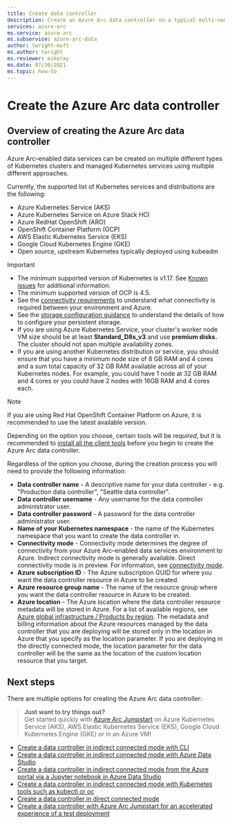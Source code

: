 ```yaml
---
title: Create data controller
description: Create an Azure Arc data controller on a typical multi-node Kubernetes cluster which you already have deployed.
services: azure-arc
ms.service: azure-arc
ms.subservice: azure-arc-data
author: twright-msft
ms.author: twright
ms.reviewer: mikeray
ms.date: 07/30/2021
ms.topic: how-to
---
```


# Create the Azure Arc data controller


## Overview of creating the Azure Arc data controller

Azure Arc–enabled data services can be created on multiple different types of Kubernetes clusters and managed Kubernetes services using multiple different approaches.

Currently, the supported list of Kubernetes services and distributions are the following:

- Azure Kubernetes Service (AKS)
- Azure Kubernetes Service on Azure Stack HCI
- Azure RedHat OpenShift (ARO)
- OpenShift Container Platform (OCP)
- AWS Elastic Kubernetes Service (EKS)
- Google Cloud Kubernetes Engine (GKE)
- Open source, upstream Kubernetes typically deployed using kubeadm

> [!IMPORTANT]
> * The minimum supported version of Kubernetes is v1.17. See [Known issues](./release-notes.md#known-issues) for additional information. 
> * The minimum supported version of OCP is 4.5.
> * See the [connectivity requirements](connectivity.md) to understand what connectivity is required between your environment and Azure.
> * See the [storage configuration guidance](storage-configuration.md) to understand the details of how to configure your persistent storage.
> * If you are using Azure Kubernetes Service, your cluster's worker node VM size should be at least **Standard_D8s_v3** and use **premium disks.** The cluster should not span multiple availability zones. 
> * If you are using another Kubernetes distribution or service, you should ensure that you have a minimum node size of 8 GB RAM and 4 cores and a sum total capacity of 32 GB RAM available across all of your Kubernetes nodes. For example, you could have 1 node at 32 GB RAM and 4 cores or you could have 2 nodes with 16GB RAM and 4 cores each.

> [!NOTE]
> If you are using Red Hat OpenShift Container Platform on Azure, it is recommended to use the latest available version.

Depending on the option you choose, certain tools will be _required_, but it is recommended to [install all the client tools](./install-client-tools.md) before you begin to create the Azure Arc data controller.

Regardless of the option you choose, during the creation process you will need to provide the following information:

- **Data controller name** - A descriptive name for your data controller - e.g. "Production data controller", "Seattle data controller".
- **Data controller username** - Any username for the data controller administrator user.
- **Data controller password** - A password for the data controller administrator user.
- **Name of your Kubernetes namespace** - the name of the Kubernetes namespace that you want to create the data controller in.
- **Connectivity mode** - Connectivity mode determines the degree of connectivity from your Azure Arc–enabled data services environment to Azure. Indirect connectivity mode is generally available. Direct connectivity mode is in preview.  For information, see [connectivity mode](./connectivity.md). 
- **Azure subscription ID** - The Azure subscription GUID for where you want the data controller resource in Azure to be created.
- **Azure resource group name** - The name of the resource group where you want the data controller resource in Azure to be created.
- **Azure location** - The Azure location where the data controller resource metadata will be stored in Azure. For a list of available regions, see [Azure global infrastructure / Products by region](https://azure.microsoft.com/global-infrastructure/services/?products=azure-arc). The metadata and billing information about the Azure resources managed by the data controller that you are deploying will be stored only in the location in Azure that you specify as the location parameter. If you are deploying in the directly connected mode, the location parameter for the data controller will be the same as the location of the custom location resource that you target.

## Next steps

There are multiple options for creating the Azure Arc data controller:

> **Just want to try things out?**  
> Get started quickly with [Azure Arc Jumpstart](https://azurearcjumpstart.io/azure_arc_jumpstart/azure_arc_data/) on Azure Kubernetes Service (AKS), AWS Elastic Kubernetes Service (EKS), Google Cloud Kubernetes Engine (GKE) or in an Azure VM!
> 
- [Create a data controller in indirect connected mode with CLI](create-data-controller-indirect-cli.md)
- [Create a data controller in indirect connected mode with Azure Data Studio](create-data-controller-indirect-azure-data-studio.md)
- [Create a data controller in indirect connected mode from the Azure portal via a Jupyter notebook in Azure Data Studio](create-data-controller-indirect-azure-portal.md)
- [Create a data controller in indirect connected mode with Kubernetes tools such as kubectl or oc](create-data-controller-using-kubernetes-native-tools.md)
- [Create a data controller in direct connected mode](create-data-controller-direct-prerequisites.md)
- [Create a data controller with Azure Arc Jumpstart for an accelerated experience of a test deployment](https://azurearcjumpstart.io/azure_arc_jumpstart/azure_arc_data/)
